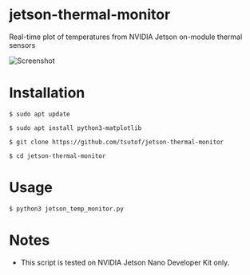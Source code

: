 # jetson-thermal-monitor
Real-time plot of temperatures from NVIDIA Jetson on-module thermal sensors

<img src="./jetson_temp_monitor.gif" alt="Screenshot" title="Screenshot">

# Installation
```
$ sudo apt update

$ sudo apt install python3-matplotlib

$ git clone https://github.com/tsutof/jetson-thermal-monitor

$ cd jetson-thermal-monitor
```

# Usage
```
$ python3 jetson_temp_monitor.py
```

# Notes
- This script is tested on NVIDIA Jetson Nano Developer Kit only.
